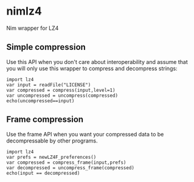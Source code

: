 # nimlz4
Nim wrapper for LZ4

## Simple compression
Use this API when you don't care about interoperability and assume
that you will only use this wrapper to compress and decompress strings:

    import lz4
    var input = readFile("LICENSE")
    var compressed = compress(input,level=1)
    var uncompressed = uncompress(compressed)
    echo(uncompressed==input)


## Frame compression
Use the frame API when you want your compressed data to be
decompressable by other programs.

    import lz4
    var prefs = newLZ4F_preferences()
    var compressed = compress_frame(input,prefs)
    var decompressed = uncompress_frame(compressed)
    echo(input == decompressed)
